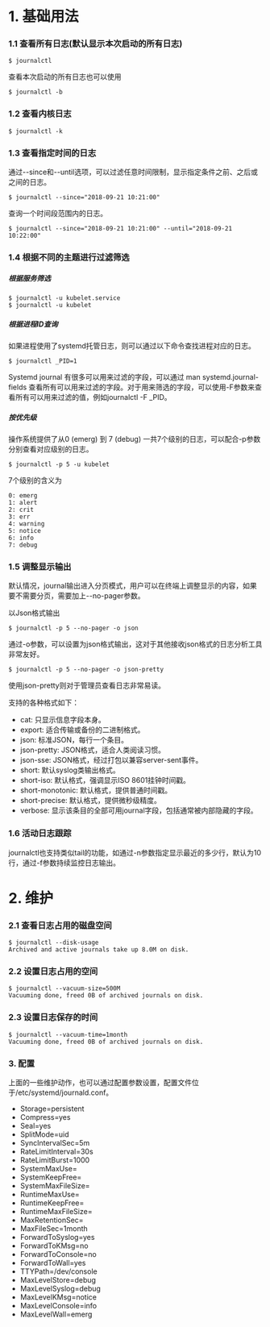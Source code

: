 # 1. 基础用法
### 1.1 查看所有日志(默认显示本次启动的所有日志)

```shell
$ journalctl
```

查看本次启动的所有日志也可以使用

```shell
$ journalctl -b
```

### 1.2 查看内核日志

```shell
$ journalctl -k
```

### 1.3 查看指定时间的日志
通过--since和--until选项，可以过滤任意时间限制，显示指定条件之前、之后或之间的日志。

```shell
$ journalctl --since="2018-09-21 10:21:00"
```

查询一个时间段范围内的日志。

```shell
$ journalctl --since="2018-09-21 10:21:00" --until="2018-09-21 10:22:00"
```

### 1.4 根据不同的主题进行过滤筛选
##### 根据服务筛选

```shell
$ journalctl -u kubelet.service
$ journalctl -u kubelet
```

##### 根据进程ID查询
如果进程使用了systemd托管日志，则可以通过以下命令查找进程对应的日志。

```shell
$ journalctl _PID=1
```

Systemd journal 有很多可以用来过滤的字段，可以通过 man systemd.journal-fields 查看所有可以用来过滤的字段。对于用来筛选的字段，可以使用-F参数来查看所有可以用来过滤的值，例如journalctl -F _PID。

##### 按优先级
操作系统提供了从0 (emerg) 到 7 (debug) 一共7个级别的日志，可以配合-p参数分别查看对应级别的日志。

```shell
$ journalctl -p 5 -u kubelet
```

7个级别的含义为

    0: emerg
    1: alert
    2: crit
    3: err
    4: warning
    5: notice
    6: info
    7: debug
### 1.5 调整显示输出
默认情况，journal输出进入分页模式，用户可以在终端上调整显示的内容，如果要不需要分页，需要加上--no-pager参数。

以Json格式输出

```shell
$ journalctl -p 5 --no-pager -o json
```

通过-o参数，可以设置为json格式输出，这对于其他接收json格式的日志分析工具非常友好。

```shell
$ journalctl -p 5 --no-pager -o json-pretty
```

使用json-pretty则对于管理员查看日志非常易读。

支持的各种格式如下：

- cat: 只显示信息字段本身。
- export: 适合传输或备份的二进制格式。
- json: 标准JSON，每行一个条目。
- json-pretty: JSON格式，适合人类阅读习惯。
- json-sse: JSON格式，经过打包以兼容server-sent事件。
- short: 默认syslog类输出格式。
- short-iso: 默认格式，强调显示ISO 8601挂钟时间戳。
- short-monotonic: 默认格式，提供普通时间戳。
- short-precise: 默认格式，提供微秒级精度。
- verbose: 显示该条目的全部可用journal字段，包括通常被内部隐藏的字段。

### 1.6 活动日志跟踪
journalctl也支持类似tail的功能，如通过-n参数指定显示最近的多少行，默认为10行，通过-f参数持续监控日志输出。

# 2. 维护
### 2.1 查看日志占用的磁盘空间

```shell
$ journalctl --disk-usage
Archived and active journals take up 8.0M on disk.
```

### 2.2 设置日志占用的空间

```shell
$ journalctl --vacuum-size=500M
Vacuuming done, freed 0B of archived journals on disk.
```

### 2.3 设置日志保存的时间

```shell
$ journalctl --vacuum-time=1month
Vacuuming done, freed 0B of archived journals on disk.
```

### 3. 配置
上面的一些维护动作，也可以通过配置参数设置，配置文件位于/etc/systemd/journald.conf。

- Storage=persistent
- Compress=yes
- Seal=yes
- SplitMode=uid
- SyncIntervalSec=5m
- RateLimitInterval=30s
- RateLimitBurst=1000
- SystemMaxUse=
- SystemKeepFree=
- SystemMaxFileSize=
- RuntimeMaxUse=
- RuntimeKeepFree=
- RuntimeMaxFileSize=
- MaxRetentionSec=
- MaxFileSec=1month
- ForwardToSyslog=yes
- ForwardToKMsg=no
- ForwardToConsole=no
- ForwardToWall=yes
- TTYPath=/dev/console
- MaxLevelStore=debug
- MaxLevelSyslog=debug
- MaxLevelKMsg=notice
- MaxLevelConsole=info
- MaxLevelWall=emerg